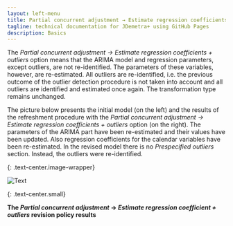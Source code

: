 ```yaml
---
layout: left-menu
title: Partial concurrent adjustment → Estimate regression coefficients + outliers
tagline: technical documentation for JDemetra+ using GitHub Pages
description: Basics
---
```

The *Partial concurrent adjustment → Estimate regression coefficients +
outliers* option means that the ARIMA model and regression parameters,
except outliers, are not re-identified. The
parameters of these variables, however, are re-estimated. All outliers are
re-identified, i.e. the previous outcome of the outlier detection
procedure is not taken into account and all outliers are identified and
estimated once again. The transformation type remains unchanged.

The picture below presents the initial model (on the left) and the
results of the refreshment procedure with the *Partial concurrent
adjustment → Estimate regression coefficients + outliers* option (on the
right). The parameters of the ARIMA part have been re-estimated and
their values have been updated. Also regression coefficients for the
calendar variables have been re-estimated. In the revised model there is
no *Prespecified outliers* section. Instead, the outliers were
re-identified.

{: .text-center.image-wrapper}

![Text](/assets/img/user-guide/UDimage27.jpg)

{: .text-center.small}

**The *Partial concurrent adjustment* → *Estimate regression coefficient + outliers* revision policy results**

